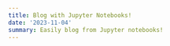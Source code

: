 ```yaml
---
title: Blog with Jupyter Notebooks!
date: '2023-11-04'
summary: Easily blog from Jupyter notebooks!
---
```



